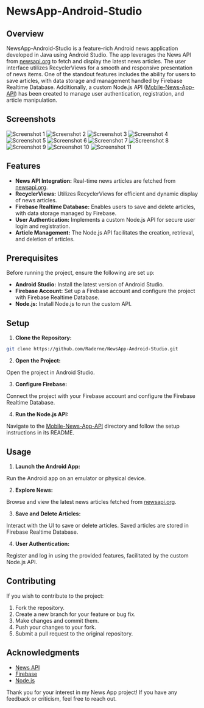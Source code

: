 # NewsApp-Android-Studio

## Overview

NewsApp-Android-Studio is a feature-rich Android news application developed in Java using Android Studio. The app leverages the News API from [newsapi.org](https://newsapi.org/) to fetch and display the latest news articles. The user interface utilizes RecyclerViews for a smooth and responsive presentation of news items. One of the standout features includes the ability for users to save articles, with data storage and management handled by Firebase Realtime Database. Additionally, a custom Node.js API ([Mobile-News-App-API](https://github.com/Raderne/Mobile-News-App-API)) has been created to manage user authentication, registration, and article manipulation.

## Screenshots
![Screenshot 1](screenshots/screenshot_1.png)
![Screenshot 2](screenshots/screenshot_2.png)
![Screenshot 3](screenshots/screenshot_3.png)
![Screenshot 4](screenshots/screenshot_4.png)
![Screenshot 5](screenshots/screenshot_5.png)
![Screenshot 6](screenshots/screenshot_6.png)
![Screenshot 7](screenshots/screenshot_7.png)
![Screenshot 8](screenshots/screenshot_8.png)
![Screenshot 9](screenshots/screenshot_9.png)
![Screenshot 10](screenshots/screenshot_10.png)
![Screenshot 11](screenshots/screenshot_11.png)

## Features

- **News API Integration:** Real-time news articles are fetched from [newsapi.org](https://newsapi.org/).
- **RecyclerViews:** Utilizes RecyclerViews for efficient and dynamic display of news articles.
- **Firebase Realtime Database:** Enables users to save and delete articles, with data storage managed by Firebase.
- **User Authentication:** Implements a custom Node.js API for secure user login and registration.
- **Article Management:** The Node.js API facilitates the creation, retrieval, and deletion of articles.

## Prerequisites

Before running the project, ensure the following are set up:

- **Android Studio:** Install the latest version of Android Studio.
- **Firebase Account:** Set up a Firebase account and configure the project with Firebase Realtime Database.
- **Node.js:** Install Node.js to run the custom API.

## Setup

1. **Clone the Repository:**

```bash
git clone https://github.com/Raderne/NewsApp-Android-Studio.git
```

2. **Open the Project:**

Open the project in Android Studio.

3. **Configure Firebase:**

Connect the project with your Firebase account and configure the Firebase Realtime Database.

4. **Run the Node.js API:**

Navigate to the [Mobile-News-App-API](https://github.com/Raderne/Mobile-News-App-API) directory and follow the setup instructions in its README.

## Usage

1. **Launch the Android App:**

Run the Android app on an emulator or physical device.

2. **Explore News:**

Browse and view the latest news articles fetched from [newsapi.org](https://newsapi.org/).

3. **Save and Delete Articles:**

Interact with the UI to save or delete articles. Saved articles are stored in Firebase Realtime Database.

4. **User Authentication:**

Register and log in using the provided features, facilitated by the custom Node.js API.

## Contributing

If you wish to contribute to the project:

1. Fork the repository.
2. Create a new branch for your feature or bug fix.
3. Make changes and commit them.
4. Push your changes to your fork.
5. Submit a pull request to the original repository.

## Acknowledgments

- [News API](https://newsapi.org/)
- [Firebase](https://firebase.google.com/)
- [Node.js](https://nodejs.org/)

Thank you for your interest in my News App project! If you have any feedback or 
criticism, feel free to reach out.
